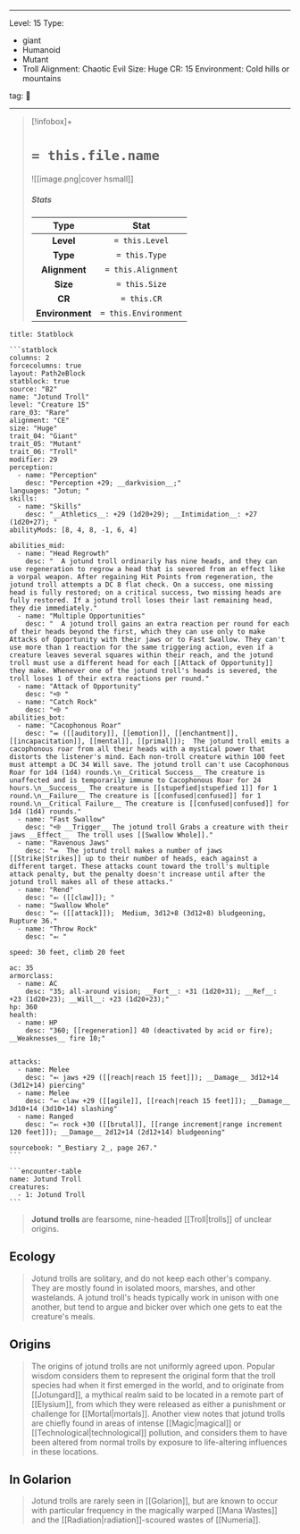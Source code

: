 
---


Level: 15
Type:
- giant
- Humanoid
- Mutant
- Troll
Alignment: Chaotic Evil
Size: Huge
CR: 15
Environment: Cold hills or mountains


tag: 👹

---

> [!infobox]+
> #  `= this.file.name`
> ![[image.png|cover hsmall]]
> ##### Stats
> Type | Stat |
> :---:|:---:|
> **Level** | `= this.Level` |
> **Type** | `= this.Type` |
> **Alignment** | `= this.Alignment` |
> **Size** | `= this.Size` |
> **CR** | `= this.CR` |
> **Environment** | `= this.Environment` |




````ad-info
title: Statblock

```statblock
columns: 2
forcecolumns: true
layout: Path2eBlock
statblock: true
source: "B2"
name: "Jotund Troll"
level: "Creature 15"
rare_03: "Rare"
alignment: "CE"
size: "Huge"
trait_04: "Giant"
trait_05: "Mutant"
trait_06: "Troll"
modifier: 29
perception:
  - name: "Perception"
    desc: "Perception +29; __darkvision__;"
languages: "Jotun; "
skills:
  - name: "Skills"
    desc: "__Athletics__: +29 (1d20+29); __Intimidation__: +27 (1d20+27); "
abilityMods: [8, 4, 8, -1, 6, 4]

abilities_mid:
  - name: "Head Regrowth"
    desc: "  A jotund troll ordinarily has nine heads, and they can use regeneration to regrow a head that is severed from an effect like a vorpal weapon. After regaining Hit Points from regeneration, the jotund troll attempts a DC 8 flat check. On a success, one missing head is fully restored; on a critical success, two missing heads are fully restored. If a jotund troll loses their last remaining head, they die immediately."
  - name: "Multiple Opportunities"
    desc: "  A jotund troll gains an extra reaction per round for each of their heads beyond the first, which they can use only to make Attacks of Opportunity with their jaws or to Fast Swallow. They can't use more than 1 reaction for the same triggering action, even if a creature leaves several squares within their reach, and the jotund troll must use a different head for each [[Attack of Opportunity]] they make. Whenever one of the jotund troll's heads is severed, the troll loses 1 of their extra reactions per round."
  - name: "Attack of Opportunity"
    desc: "⬲ "
  - name: "Catch Rock"
    desc: "⬲ "
abilities_bot:
  - name: "Cacophonous Roar"
    desc: "⬺ ([[auditory]], [[emotion]], [[enchantment]], [[incapacitation]], [[mental]], [[primal]]);  The jotund troll emits a cacophonous roar from all their heads with a mystical power that distorts the listener's mind. Each non-troll creature within 100 feet must attempt a DC 34 Will save. The jotund troll can't use Cacophonous Roar for 1d4 (1d4) rounds.\n__Critical Success__ The creature is unaffected and is temporarily immune to Cacophonous Roar for 24 hours.\n__Success__ The creature is [[stupefied|stupefied 1]] for 1 round.\n__Failure__ The creature is [[confused|confused]] for 1 round.\n__Critical Failure__ The creature is [[confused|confused]] for 1d4 (1d4) rounds."
  - name: "Fast Swallow"
    desc: "⬲ __Trigger__ The jotund troll Grabs a creature with their jaws __Effect__  The troll uses [[Swallow Whole]]."
  - name: "Ravenous Jaws"
    desc: "⬺  The jotund troll makes a number of jaws [[Strike|Strikes]] up to their number of heads, each against a different target. These attacks count toward the troll's multiple attack penalty, but the penalty doesn't increase until after the jotund troll makes all of these attacks."
  - name: "Rend"
    desc: "⬻ ([[claw]]); "
  - name: "Swallow Whole"
    desc: "⬻ ([[attack]]);  Medium, 3d12+8 (3d12+8) bludgeoning, Rupture 36."
  - name: "Throw Rock"
    desc: "⬻ "

speed: 30 feet, climb 20 feet

ac: 35
armorclass:
  - name: AC
    desc: "35; all-around vision; __Fort__: +31 (1d20+31); __Ref__: +23 (1d20+23); __Will__: +23 (1d20+23);"
hp: 360
health:
  - name: HP
    desc: "360; [[regeneration]] 40 (deactivated by acid or fire); __Weaknesses__ fire 10;"


attacks:
  - name: Melee
    desc: "⬻ jaws +29 ([[reach|reach 15 feet]]); __Damage__ 3d12+14 (3d12+14) piercing"
  - name: Melee
    desc: "⬻ claw +29 ([[agile]], [[reach|reach 15 feet]]); __Damage__ 3d10+14 (3d10+14) slashing"
  - name: Ranged
    desc: "⬻ rock +30 ([[brutal]], [[range increment|range increment 120 feet]]); __Damage__ 2d12+14 (2d12+14) bludgeoning"

sourcebook: "_Bestiary 2_, page 267."
```

```encounter-table
name: Jotund Troll
creatures:
  - 1: Jotund Troll
```

````



> **Jotund trolls** are fearsome, nine-headed [[Troll|trolls]] of unclear origins.



## Ecology

> Jotund trolls are solitary, and do not keep each other's company. They are mostly found in isolated moors, marshes, and other wastelands. A jotund troll's heads typically work in unison with one another, but tend to argue and bicker over which one gets to eat the creature's meals.


## Origins

> The origins of jotund trolls are not uniformly agreed upon. Popular wisdom considers them to represent the original form that the troll species had when it first emerged in the world, and to originate from [[Jotungard]], a mythical realm said to be located in a remote part of [[Elysium]], from which they were released as either a punishment or challenge for [[Mortal|mortals]]. Another view notes that jotund trolls are chiefly found in areas of intense [[Magic|magical]] or [[Technological|technological]] pollution, and considers them to have been altered from normal trolls by exposure to life-altering influences in these locations.


## In Golarion

> Jotund trolls are rarely seen in [[Golarion]], but are known to occur with particular frequency in the magically warped [[Mana Wastes]] and the [[Radiation|radiation]]-scoured wastes of [[Numeria]].










